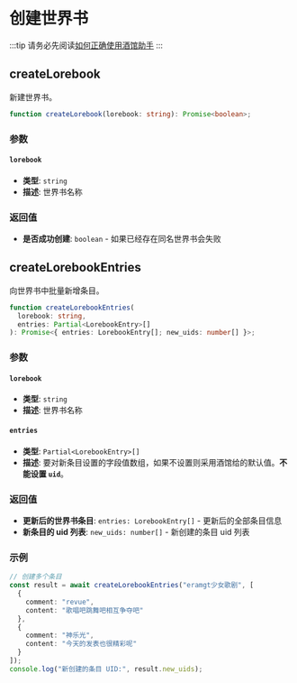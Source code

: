 # 创建世界书

:::tip
请务必先阅读[如何正确使用酒馆助手](/guide/基本用法/如何正确使用酒馆助手.md)
:::

<CustomTOC />

## createLorebook

新建世界书。

```typescript
function createLorebook(lorebook: string): Promise<boolean>;
```

### 参数

#### `lorebook`

- **类型**: `string`
- **描述**: 世界书名称

### 返回值

- **是否成功创建**: `boolean` - 如果已经存在同名世界书会失败

## createLorebookEntries

向世界书中批量新增条目。

```typescript
function createLorebookEntries(
  lorebook: string,
  entries: Partial<LorebookEntry>[]
): Promise<{ entries: LorebookEntry[]; new_uids: number[] }>;
```

### 参数

#### `lorebook`

- **类型**: `string`
- **描述**: 世界书名称

#### `entries`

- **类型**: `Partial<LorebookEntry>[]`
- **描述**: 要对新条目设置的字段值数组，如果不设置则采用酒馆给的默认值。**不能设置 `uid`**。

### 返回值

- **更新后的世界书条目**: `entries: LorebookEntry[]` - 更新后的全部条目信息
- **新条目的 uid 列表**: `new_uids: number[]` - 新创建的条目 uid 列表

### 示例

```typescript
// 创建多个条目
const result = await createLorebookEntries("eramgt少女歌剧", [
  {
    comment: "revue",
    content: "歌唱吧跳舞吧相互争夺吧"
  },
  {
    comment: "神乐光",
    content: "今天的发表也很精彩呢"
  }
]);
console.log("新创建的条目 UID:", result.new_uids);
```
